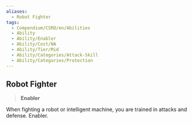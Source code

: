 ```yaml
---
aliases:
  - Robot Fighter
tags:
  - Compendium/CSRD/en/Abilities
  - Ability
  - Ability/Enabler
  - Ability/Cost/NA
  - Ability/Tier/Mid
  - Ability/Categories/Attack-Skill
  - Ability/Categories/Protection
---
```

  
    
## Robot Fighter    
>**Enabler**  
    
When fighting a robot or intelligent machine, you are trained in attacks and defense. Enabler.